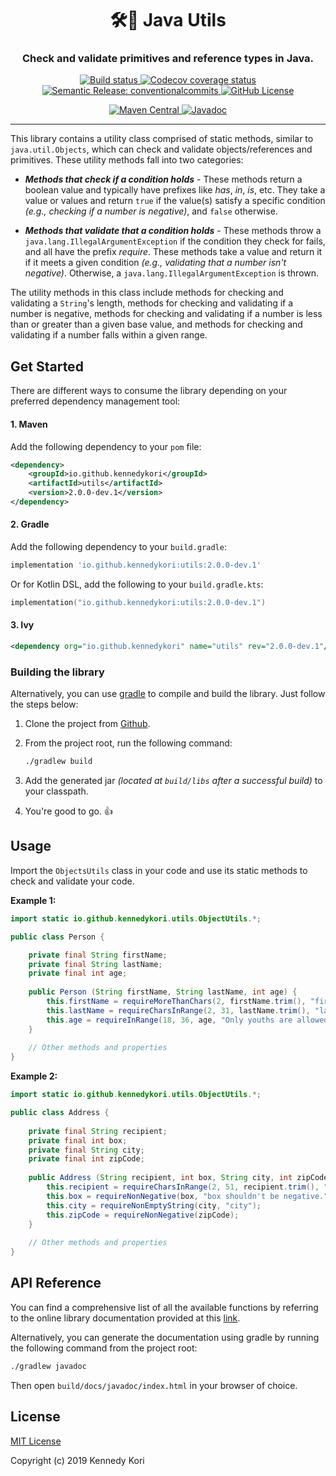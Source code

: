 
<h1 align="center" style="border-bottom: none; text-align: center;">🛠️🧰 Java Utils</h1>
<h3 align="center" style="text-align: center;">Check and validate primitives and reference types 
in Java.</h3>
<p align="center" style="text-align: center;">
    <a href="https://github.com/kennedykori/jutils/actions/workflows/ci.yml">
        <img alt="Build status" src="https://github.com/kennedykori/jutils/actions/workflows/ci.yml/badge.svg"/>
    </a>
    <a href="https://codecov.io/gh/kennedykori/jutils">
        <img alt="Codecov coverage status" src="https://codecov.io/gh/kennedykori/jutils/graph/badge.svg?token=4hqGKXW3tX"/>
    </a>
    <a href="https://github.com/semantic-release/semantic-release">
        <img alt="Semantic Release: conventionalcommits" src="https://img.shields.io/badge/semantic--release-conventionalcommits-e10079?logo=semantic-release"/>
    </a>
    <a href="https://github.com/kennedykori/jutils/blob/develop/LICENSE">
        <img alt="GitHub License" src="https://img.shields.io/github/license/kennedykori/jutils?color=blue">
    </a>
</p>
<p align="center" style="text-align: center;">
    <a href="https://central.sonatype.com/artifact/io.github.kennedykori/utils">
        <img alt="Maven Central" src="https://img.shields.io/maven-central/v/io.github.kennedykori/utils?style=flat&logo=apachemaven&logoColor=%23C71A36&color=%23C71A36&link=https%3A%2F%2Fcentral.sonatype.com%2Fartifact%2Fio.github.kennedykori%2Futils">
    </a>
    <a href="https://javadoc.io/doc/io.github.kennedykori/utils">
        <img alt="Javadoc" src="https://javadoc.io/badge2/io.github.kennedykori/utils/javadoc.svg">
    </a>
</p>

---

This library contains a utility class comprised of static methods, similar to `java.util.Objects`, which can check and validate objects/references and primitives. These utility methods fall into two categories:

* _**Methods that check if a condition holds**_ - These methods return a boolean value and typically have prefixes like _has_, _in_, _is_, etc. They take a value or values and return `true` if the value(s) satisfy a specific condition _(e.g., checking if a number is negative)_, and `false` otherwise.

* _**Methods that validate that a condition holds**_ - These methods throw a `java.lang.IllegalArgumentException` if the condition they check for fails, and all have the prefix _require_. These methods take a value and return it if it meets a given condition _(e.g., validating that a number isn't negative)_. Otherwise, a `java.lang.IllegalArgumentException` is thrown.

The utility methods in this class include methods for checking and validating a `String`'s length, methods for checking and validating if a number is negative, methods for checking and validating if a number is less than or greater than a given base value, and methods for checking and validating if a number falls within a given range.

## Get Started
There are different ways to consume the library depending on your preferred dependency management tool:

#### 1. Maven
Add the following dependency to your `pom` file:
```xml
<dependency>
    <groupId>io.github.kennedykori</groupId>
    <artifactId>utils</artifactId>
    <version>2.0.0-dev.1</version>
</dependency>
```

#### 2. Gradle
Add the following dependency to your `build.gradle`:

```groovy
implementation 'io.github.kennedykori:utils:2.0.0-dev.1'
```

Or for Kotlin DSL, add the following to your `build.gradle.kts`:

```kotlin
implementation("io.github.kennedykori:utils:2.0.0-dev.1")
```

#### 3. Ivy
```xml
<dependency org="io.github.kennedykori" name="utils" rev="2.0.0-dev.1"/>
```

### Building the library

Alternatively, you can use [gradle](https://gradle.org/) to compile and build the library. Just
follow the steps below:

1. Clone the project from [Github](https://github.com/kennedykori/jutils).
2. From the project root, run the following command:

    ```bash
    ./gradlew build
    ```

3. Add the generated jar _(located at `build/libs` after a successful build)_ to your classpath.
4. You're good to go. :thumbsup:

## Usage

Import the `ObjectsUtils` class in your code and use its static methods to check and validate your code.

**Example 1:**

```java
import static io.github.kennedykori.utils.ObjectUtils.*;

public class Person {

	private final String firstName;
	private final String lastName;
	private final int age;
	
	public Person (String firstName, String lastName, int age) {
		this.firstName = requireMoreThanChars(2, firstName.trim(), "firstName should have atleast two characters.");
		this.lastName = requireCharsInRange(2, 31, lastName.trim(), "lastName should have atleast two characters and atmost 30 characters.");
		this.age = requireInRange(18, 36, age, "Only youths are allowed.");
	}
	
	// Other methods and properties
}
```

**Example 2:**

```java
import static io.github.kennedykori.utils.ObjectUtils.*;

public class Address {
	
	private final String recipient;
	private final int box;
	private final String city;
	private final int zipCode;
	
	public Address (String recipient, int box, String city, int zipCode) {
		this.recipient = requireCharsInRange(2, 51, recipient.trim(), "recipient should have between 2 to 50 characters."); // equal to: this.recipient = requireLessThanChars(51, requireMoreThanChars(2, recipient.trim()));
		this.box = requireNonNegative(box, "box shouldn't be negative.");
		this.city = requireNonEmptyString(city, "city");
		this.zipCode = requireNonNegative(zipCode);
	}
	
	// Other methods and properties
}
```

## API Reference

You can find a comprehensive list of all the available functions by referring to the online library 
documentation provided at this [link](https://javadoc.io/doc/io.github.kennedykori/utils).

Alternatively, you can generate the documentation using gradle by running the following 
command from the project root: 

```bash
./gradlew javadoc
```

Then open `build/docs/javadoc/index.html` in your browser of choice.

## License

[MIT License](https://github.com/kennedykori/jutils/blob/develop/LICENSE)

Copyright (c) 2019 Kennedy Kori
